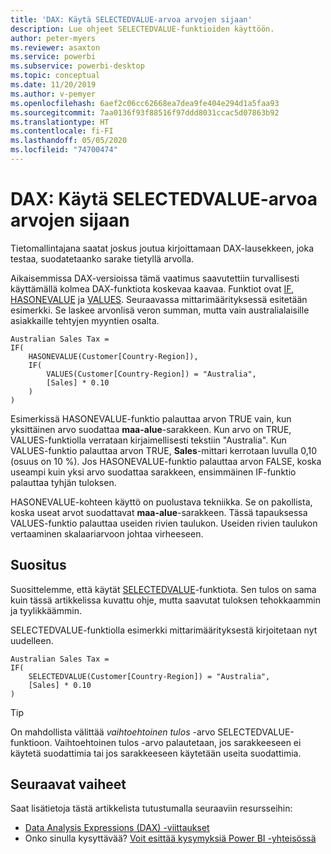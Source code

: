 ```yaml
---
title: 'DAX: Käytä SELECTEDVALUE-arvoa arvojen sijaan'
description: Lue ohjeet SELECTEDVALUE-funktioiden käyttöön.
author: peter-myers
ms.reviewer: asaxton
ms.service: powerbi
ms.subservice: powerbi-desktop
ms.topic: conceptual
ms.date: 11/20/2019
ms.author: v-pemyer
ms.openlocfilehash: 6aef2c06cc62668ea7dea9fe404e294d1a5faa93
ms.sourcegitcommit: 7aa0136f93f88516f97ddd8031ccac5d07863b92
ms.translationtype: HT
ms.contentlocale: fi-FI
ms.lasthandoff: 05/05/2020
ms.locfileid: "74700474"
---
```

# <a name="dax-use-selectedvalue-instead-of-values"></a>DAX: Käytä SELECTEDVALUE-arvoa arvojen sijaan

Tietomallintajana saatat joskus joutua kirjoittamaan DAX-lausekkeen, joka testaa, suodatetaanko sarake tietyllä arvolla.

Aikaisemmissa DAX-versioissa tämä vaatimus saavutettiin turvallisesti käyttämällä kolmea DAX-funktiota koskevaa kaavaa. Funktiot ovat [IF](/dax/if-function-dax), [HASONEVALUE](/dax/hasonevalue-function-dax) ja [VALUES](/dax/values-function-dax). Seuraavassa mittarimäärityksessä esitetään esimerkki. Se laskee arvonlisä veron summan, mutta vain australialaisille asiakkaille tehtyjen myyntien osalta.

```dax
Australian Sales Tax =
IF(
    HASONEVALUE(Customer[Country-Region]),
    IF(
        VALUES(Customer[Country-Region]) = "Australia",
        [Sales] * 0.10
    )
)
```

Esimerkissä HASONEVALUE-funktio palauttaa arvon TRUE vain, kun yksittäinen arvo suodattaa **maa-alue**-sarakkeen. Kun arvo on TRUE, VALUES-funktiolla verrataan kirjaimellisesti tekstiin "Australia". Kun VALUES-funktio palauttaa arvon TRUE, **Sales**-mittari kerrotaan luvulla 0,10 (osuus on 10 %). Jos HASONEVALUE-funktio palauttaa arvon FALSE, koska useampi kuin yksi arvo suodattaa sarakkeen, ensimmäinen IF-funktio palauttaa tyhjän tuloksen.

HASONEVALUE-kohteen käyttö on puolustava tekniikka. Se on pakollista, koska useat arvot suodattavat **maa-alue**-sarakkeen. Tässä tapauksessa VALUES-funktio palauttaa useiden rivien taulukon. Useiden rivien taulukon vertaaminen skalaariarvoon johtaa virheeseen.

## <a name="recommendation"></a>Suositus

Suosittelemme, että käytät [SELECTEDVALUE](/dax/selectedvalue-function)-funktiota. Sen tulos on sama kuin tässä artikkelissa kuvattu ohje, mutta saavutat tuloksen tehokkaammin ja tyylikkäämmin.

SELECTEDVALUE-funktiolla esimerkki mittarimäärityksestä kirjoitetaan nyt uudelleen.

```dax
Australian Sales Tax =
IF(
    SELECTEDVALUE(Customer[Country-Region]) = "Australia",
    [Sales] * 0.10
)
```

> [!TIP]
> On mahdollista välittää _vaihtoehtoinen tulos_ -arvo SELECTEDVALUE-funktioon. Vaihtoehtoinen tulos -arvo palautetaan, jos sarakkeeseen ei käytetä suodattimia tai jos sarakkeeseen käytetään useita suodattimia.

## <a name="next-steps"></a>Seuraavat vaiheet

Saat lisätietoja tästä artikkelista tutustumalla seuraaviin resursseihin:

- [Data Analysis Expressions (DAX) -viittaukset](/dax/)
- Onko sinulla kysyttävää? [Voit esittää kysymyksiä Power BI -yhteisössä](https://community.powerbi.com/)
